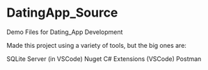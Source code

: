 # DatingApp_Source
Demo Files for Dating_App Development

Made this project using a variety of tools, but the big ones are:

SQLite Server (in VSCode)
Nuget
C# Extensions (VSCode)
Postman
